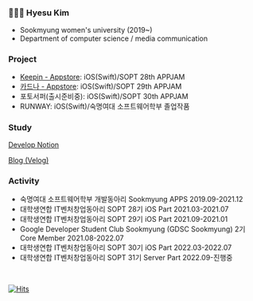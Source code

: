 ### 👩🏻‍💻 Hyesu Kim 

- Sookmyung women's university (2019~)
- Department of computer science / media communication

### Project

- [Keepin - Appstore](https://apps.apple.com/do/app/keepin-%EC%84%A0%EB%AC%BC-%EA%B8%B0%EB%A1%9D-%EB%A6%AC%EB%A7%88%EC%9D%B8%EB%8D%94-%EC%84%9C%EB%B9%84%EC%8A%A4/id1589579894): iOS(Swift)/SOPT 28th APPJAM
- [카드나 - Appstore](https://apple.co/3tBqeh5): iOS(Swift)/SOPT 29th APPJAM
- 포토서퍼(출시준비중): iOS(Swift)/SOPT 30th APPJAM
- RUNWAY: iOS(Swift)/숙명여대 소프트웨어학부 졸업작품

### Study

[Develop Notion](https://kimseawater.notion.site/kimseawater/Kimhyesu-Develop-Notion-eb1f70611bce4c7db484a372eac16b43)

[Blog (Velog)](https://velog.io/@hyesuuou)


### Activity

- 숙명여대 소프트웨어학부 개발동아리 Sookmyung APPS 2019.09-2021.12
- 대학생연합 IT벤처창업동아리 SOPT 28기 iOS Part 2021.03-2021.07
- 대학생연합 IT벤처창업동아리 SOPT 29기 iOS Part 2021.09-2021.01
- Google Developer Student Club Sookmyung (GDSC Sookmyung) 2기 Core Member 2021.08-2022.07
- 대학생연합 IT벤처창업동아리 SOPT 30기 iOS Part 2022.03-2022.07
- 대학생연합 IT벤처창업동아리 SOPT 31기 Server Part 2022.09-진행중

<br>



[![Hits](https://hits.seeyoufarm.com/api/count/incr/badge.svg?url=https%3A%2F%2Fgithub.com%2Fhyesuuou&count_bg=%232B7AAA&title_bg=%23555555&icon=&icon_color=%23E7E7E7&title=hits&edge_flat=false)](https://hits.seeyoufarm.com)



<!--
**hyesuuou/hyesuuou** is a ✨ _special_ ✨ repository because its `README.md` (this file) appears on your GitHub profile.

Here are some ideas to get you started:

- 🔭 I’m currently working on ...
- 🌱 I’m currently learning ...
- 👯 I’m looking to collaborate on ...
- 🤔 I’m looking for help with ...
- 💬 Ask me about ...
- 📫 How to reach me: ...
- 😄 Pronouns: ...
- ⚡ Fun fact: ...
-->
